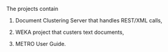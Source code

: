 The projects contain

1. Document Clustering Server that handles REST/XML calls, 

2. WEKA project that custers text documents,

3. METRO User Guide.
